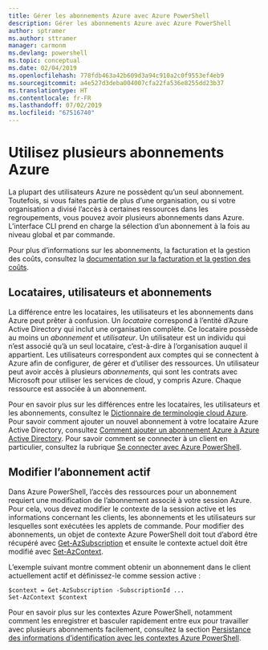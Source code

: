 ```yaml
---
title: Gérer les abonnements Azure avec Azure PowerShell
description: Gérer les abonnements Azure avec Azure PowerShell
author: sptramer
ms.author: sttramer
manager: carmonm
ms.devlang: powershell
ms.topic: conceptual
ms.date: 02/04/2019
ms.openlocfilehash: 778fdb463a42b609d3a94c910a2c0f9553ef4eb9
ms.sourcegitcommit: a4e527d3deba004007cfa22fa536e8255dd23b37
ms.translationtype: HT
ms.contentlocale: fr-FR
ms.lasthandoff: 07/02/2019
ms.locfileid: "67516740"
---
```

# <a name="use-multiple-azure-subscriptions"></a>Utilisez plusieurs abonnements Azure

La plupart des utilisateurs Azure ne possèdent qu’un seul abonnement. Toutefois, si vous faites partie de plus d’une organisation, ou si votre organisation a divisé l’accès à certaines ressources dans les regroupements, vous pouvez avoir plusieurs abonnements dans Azure. L’interface CLI prend en charge la sélection d’un abonnement à la fois au niveau global et par commande.

Pour plus d’informations sur les abonnements, la facturation et la gestion des coûts, consultez la [documentation sur la facturation et la gestion des coûts](/azure/billing/).

## <a name="tenants-users-and-subscriptions"></a>Locataires, utilisateurs et abonnements

La différence entre les locataires, les utilisateurs et les abonnements dans Azure peut prêter à confusion. Un _locataire_ correspond à l’entité d’Azure Active Directory qui inclut une organisation complète. Ce locataire possède au moins un _abonnement_ et _utilisateur_. Un utilisateur est un individu qui n’est associé qu’à un seul locataire, c’est-à-dire à l’organisation auquel il appartient. Les utilisateurs correspondent aux comptes qui se connectent à Azure afin de configurer, de gérer et d’utiliser des ressources.
Un utilisateur peut avoir accès à plusieurs _abonnements_, qui sont les contrats avec Microsoft pour utiliser les services de cloud, y compris Azure. Chaque ressource est associée à un abonnement.

Pour en savoir plus sur les différences entre les locataires, les utilisateurs et les abonnements, consultez le [Dictionnaire de terminologie cloud Azure](/azure/azure-glossary-cloud-terminology).  Pour savoir comment ajouter un nouvel abonnement à votre locataire Azure Active Directory, consultez [Comment ajouter un abonnement Azure à Azure Active Directory](/azure/active-directory/active-directory-how-subscriptions-associated-directory).
Pour savoir comment se connecter à un client en particulier, consultez la rubrique [Se connecter avec Azure PowerShell](/powershell/azure/authenticate-azureps).

## <a name="change-the-active-subscription"></a>Modifier l’abonnement actif

Dans Azure PowerShell, l’accès des ressources pour un abonnement requiert une modification de l’abonnement associé à votre session Azure.
Pour cela, vous devez modifier le contexte de la session active et les informations concernant les clients, les abonnements et les utilisateurs sur lesquelles sont exécutées les applets de commande.
Pour modifier des abonnements, un objet de contexte Azure PowerShell doit tout d’abord être récupéré avec [Get-AzSubscription](/powershell/module/az.accounts/get-azsubscription) et ensuite le contexte actuel doit être modifié avec [Set-AzContext](/powershell/module/az.accounts/set-azcontext).

L’exemple suivant montre comment obtenir un abonnement dans le client actuellement actif et définissez-le comme session active :

```powershell-interactive
$context = Get-AzSubscription -SubscriptionId ...
Set-AzContext $context
```

Pour en savoir plus sur les contextes Azure PowerShell, notamment comment les enregistrer et basculer rapidement entre eux pour travailler avec plusieurs abonnements facilement, consultez la section [Persistance des informations d’identification avec les contextes Azure PowerShell](context-persistence.md).
